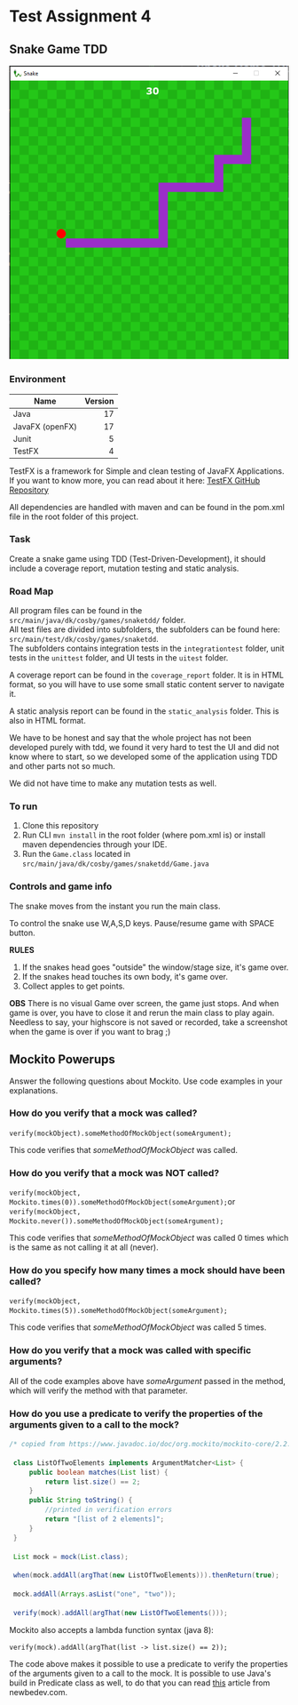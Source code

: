 # Test Assignment 4


   
## Snake Game TDD
![Snake Image](src/main/resources/dk/cosby/games/snaketdd/images/snake_game.png)


### Environment
| Name            | Version       |
|-----------------|--------------:|
| Java            | 17            |
| JavaFX (openFX) | 17            |
| Junit           | 5             | 
| TestFX          | 4             |

TestFX is a framework for Simple and clean testing of JavaFX Applications. 
If you want to know more, you can read about it here: 
[TestFX GitHub Repository](https://github.com/TestFX/TestFX) 

All dependencies are handled with maven and can be found in the pom.xml file in 
the root folder of this project. 

### Task
Create a snake game using TDD (Test-Driven-Development), it should include a
coverage report, mutation testing and static analysis. 

### Road Map 
All program files can be found in the ````src/main/java/dk/cosby/games/snaketdd/```` folder.
<br>All test files are divided into subfolders, the subfolders can be found here:
````src/main/test/dk/cosby/games/snaketdd````. 
<br>The subfolders contains integration tests in the ````integrationtest```` 
folder, unit tests in the ````unittest```` folder, and UI tests in the 
```uitest``` folder.   

A coverage report can be found in the ````coverage_report```` folder. 
It is in HTML format, so you will have to use some small static content 
server to navigate it.

A static analysis report can be found in the ````static_analysis```` folder. 
This is also in HTML format.

We have to be honest and say that the whole project has not been developed purely 
with tdd, we found it very hard to test the UI and did not know where to start, 
so we developed some of the application using TDD and other parts not so much.

We did not have time to make any mutation tests as well. 

### To run
1. Clone this repository
2. Run CLI ```mvn install``` in the root folder (where pom.xml is) or install maven dependencies through your IDE.
3. Run the ```Game.class``` located in ````src/main/java/dk/cosby/games/snaketdd/Game.java````


### Controls and game info

The snake moves from the instant you run the main class.

To control the snake use W,A,S,D keys. 
Pause/resume game with SPACE button. 

**RULES**
1. If the snakes head goes "outside" the window/stage size, it's game over.
2. If the snakes head touches its own body, it's game over.
3. Collect apples to get points. 

**OBS** There is no visual Game over screen, the game just stops. And when 
game is over, you have to close it and rerun the main class to play again. 
Needless to say, your highscore is not saved or recorded, take a screenshot 
when the game is over if you want to brag ;)

## Mockito Powerups
Answer the following questions about Mockito. Use code examples in your
explanations.

### **How do you verify that a mock was called?**

````verify(mockObject).someMethodOfMockObject(someArgument);````

This code verifies that *someMethodOfMockObject* was called.

### **How do you verify that a mock was NOT called?**

````verify(mockObject, Mockito.times(0)).someMethodOfMockObject(someArgument);````or
````verify(mockObject, Mockito.never()).someMethodOfMockObject(someArgument);````

This code verifies that *someMethodOfMockObject* was called 0 times which is the same as not calling it at all (never).


### **How do you specify how many times a mock should have been called?**

````verify(mockObject, Mockito.times(5)).someMethodOfMockObject(someArgument);````

This code verifies that *someMethodOfMockObject* was called 5 times.

### **How do you verify that a mock was called with specific arguments?**

All of the code examples above have *someArgument* passed in the method, which will verify the method with that parameter.

### **How do you use a predicate to verify the properties of the arguments given to a call to the mock?**

``` java
/* copied from https://www.javadoc.io/doc/org.mockito/mockito-core/2.2.9/org/mockito/ArgumentMatcher.html */
 
 class ListOfTwoElements implements ArgumentMatcher<List> {
     public boolean matches(List list) {
         return list.size() == 2; 
     }
     public String toString() {
         //printed in verification errors
         return "[list of 2 elements]";
     }
 }

 List mock = mock(List.class);

 when(mock.addAll(argThat(new ListOfTwoElements))).thenReturn(true);

 mock.addAll(Arrays.asList("one", "two"));

 verify(mock).addAll(argThat(new ListOfTwoElements()));
```
Mockito also accepts a lambda function syntax (java 8):
```
verify(mock).addAll(argThat(list -> list.size() == 2));
```
The code above makes it possible to use a predicate to verify the properties
of the arguments given to a call to the mock.
It is possible to use Java's build in Predicate class as well,
to do that you can read [this](https://newbedev.com/can-mockito-verify-an-argument-has-certain-properties-fields)
article from newbedev.com.  
